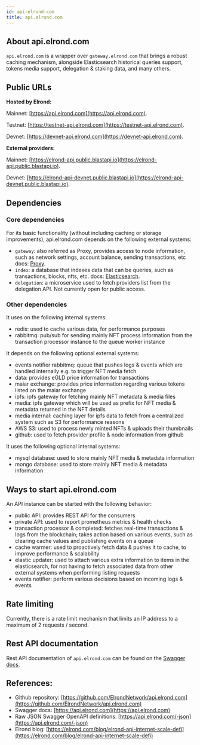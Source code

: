 ```yaml
---
id: api-elrond-com
title: api.elrond.com
---
```


## About api.elrond.com

`api.elrond.com` is a wrapper over `gateway.elrond.com` that brings a robust caching mechanism, alongside Elasticsearch 
historical queries support, tokens media support, delegation & staking data, and many others. 

## Public URLs

**Hosted by Elrond:**

Mainnet: [https://api.elrond.com](https://api.elrond.com).

Testnet: [https://testnet-api.elrond.com](https://testnet-api.elrond.com).

Devnet: [https://devnet-api.elrond.com](https://devnet-api.elrond.com).

**External providers:**

Mainnet: [https://elrond-api.public.blastapi.io](https://elrond-api.public.blastapi.io).

Devnet: [https://elrond-api-devnet.public.blastapi.io](https://elrond-api-devnet.public.blastapi.io).

## Dependencies

### Core dependencies 
For its basic functionality (without including caching or storage improvements), api.elrond.com depends on the following external systems:

- `gateway`: also referred as Proxy, provides access to node information, such as network settings, account balance, sending transactions, etc
        docs: [Proxy](/sdk-and-tools/proxy).
- `index`: a database that indexes data that can be queries, such as transactions, blocks, nfts, etc.
        docs: [Elasticsearch](/sdk-and-tools/elastic-search).
- `delegation`: a microservice used to fetch providers list from the delegation API. Not currently open for public access.

### Other dependencies
It uses on the following internal systems:

- redis: used to cache various data, for performance purposes
- rabbitmq: pub/sub for sending mainly NFT process information from the transaction processor instance to the queue worker instance

It depends on the following optional external systems:

- events notifier rabbitmq: queue that pushes logs & events which are handled internally e.g. to trigger NFT media fetch
- data: provides eGLD price information for transactions
- maiar exchange: provides price information regarding various tokens listed on the maiar exchange
- ipfs: ipfs gateway for fetching mainly NFT metadata & media files
- media: ipfs gateway which will be used as prefix for NFT media & metadata returned in the NFT details
- media internal: caching layer for ipfs data to fetch from a centralized system such as S3 for performance reasons
- AWS S3: used to process newly minted NFTs & uploads their thumbnails
- github: used to fetch provider profile & node information from github

It uses the following optional internal systems:

- mysql database: used to store mainly NFT media & metadata information
- mongo database: used to store mainly NFT media & metadata information

## Ways to start api.elrond.com

An API instance can be started with the following behavior:

- public API: provides REST API for the consumers
- private API: used to report prometheus metrics & health checks
- transaction processor & completed: fetches real-time transactions & logs from the blockchain; takes action based on various events, such as clearing cache values and publishing events on a queue
- cache warmer: used to proactively fetch data & pushes it to cache, to improve performance & scalability
- elastic updater: used to attach various extra information to items in the elasticsearch, for not having to fetch associated data from other external systems when performing listing requests
- events notifier: perform various decisions based on incoming logs & events

## Rate limiting

Currently, there is a rate limit mechanism that limits an IP address to a maximum of 2 requests / second.

## Rest API documentation

Rest API documentation of `api.elrond.com` can be found on the [Swagger docs](https://api.elrond.com).


## References:

- Github repository: [https://github.com/ElrondNetwork/api.elrond.com](https://github.com/ElrondNetwork/api.elrond.com)
- Swagger docs: [https://api.elrond.com](https://api.elrond.com)
- Raw JSON Swagger OpenAPI definitions: [https://api.elrond.com/-json](https://api.elrond.com/-json)
- Elrond blog: [https://elrond.com/blog/elrond-api-internet-scale-defi](https://elrond.com/blog/elrond-api-internet-scale-defi)
